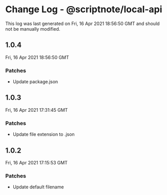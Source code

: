 # Change Log - @scriptnote/local-api

This log was last generated on Fri, 16 Apr 2021 18:56:50 GMT and should not be manually modified.

## 1.0.4
Fri, 16 Apr 2021 18:56:50 GMT

### Patches

- Update package.json

## 1.0.3
Fri, 16 Apr 2021 17:31:45 GMT

### Patches

- Update file extension to .json

## 1.0.2
Fri, 16 Apr 2021 17:15:53 GMT

### Patches

- Update default filename

